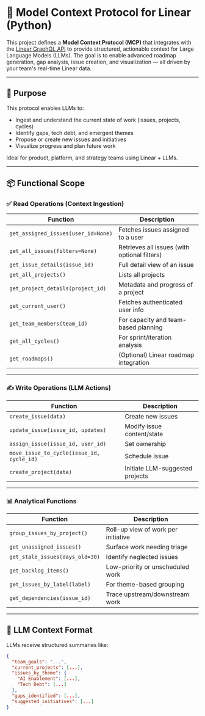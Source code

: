 # 🧠 Model Context Protocol for Linear (Python)

This project defines a **Model Context Protocol (MCP)** that integrates with the [Linear GraphQL API](https://developers.linear.app/docs/graphql/overview) to provide structured, actionable context for Large Language Models (LLMs). The goal is to enable advanced roadmap generation, gap analysis, issue creation, and visualization — all driven by your team's real-time Linear data.

---

## 🚀 Purpose

This protocol enables LLMs to:
- Ingest and understand the current state of work (issues, projects, cycles)
- Identify gaps, tech debt, and emergent themes
- Propose or create new issues and initiatives
- Visualize progress and plan future work

Ideal for product, platform, and strategy teams using Linear + LLMs.

---

## 📦 Functional Scope

### ✅ Read Operations (Context Ingestion)
| Function | Description |
|----------|-------------|
| `get_assigned_issues(user_id=None)` | Fetches issues assigned to a user |
| `get_all_issues(filters=None)` | Retrieves all issues (with optional filters) |
| `get_issue_details(issue_id)` | Full detail view of an issue |
| `get_all_projects()` | Lists all projects |
| `get_project_details(project_id)` | Metadata and progress of a project |
| `get_current_user()` | Fetches authenticated user info |
| `get_team_members(team_id)` | For capacity and team-based planning |
| `get_all_cycles()` | For sprint/iteration analysis |
| `get_roadmaps()` | (Optional) Linear roadmap integration |

---

### ✍️ Write Operations (LLM Actions)
| Function | Description |
|----------|-------------|
| `create_issue(data)` | Create new issues |
| `update_issue(issue_id, updates)` | Modify issue content/state |
| `assign_issue(issue_id, user_id)` | Set ownership |
| `move_issue_to_cycle(issue_id, cycle_id)` | Schedule issue |
| `create_project(data)` | Initiate LLM-suggested projects |

---

### 📊 Analytical Functions
| Function | Description |
|----------|-------------|
| `group_issues_by_project()` | Roll-up view of work per initiative |
| `get_unassigned_issues()` | Surface work needing triage |
| `get_stale_issues(days_old=30)` | Identify neglected issues |
| `get_backlog_items()` | Low-priority or unscheduled work |
| `get_issues_by_label(label)` | For theme-based grouping |
| `get_dependencies(issue_id)` | Trace upstream/downstream work |

---

## 🧠 LLM Context Format

LLMs receive structured summaries like:

```json
{
  "team_goals": "...",
  "current_projects": [...],
  "issues_by_theme": {
    "AI Enablement": [...],
    "Tech Debt": [...]
  },
  "gaps_identified": [...],
  "suggested_initiatives": [...]
}
